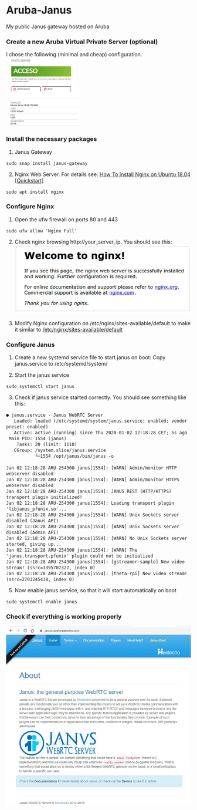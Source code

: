 # Aruba-Janus
My public Janus gateway hosted on Aruba

### Create a new Aruba Virtual Private Server (optional)

I chose the following (minimal and cheap) configuration. 
<img src="https://github.com/guido57/Aruba-Janus/blob/master/screenshots/Ubuntu%20Server.JPG" width="200">

### Install the necessary packages

1. Janus Gateway 
```
sudo snap install janus-gateway
```
2. Nginx Web Server. For details see: [How To Install Nginx on Ubuntu 18.04 [Quickstart]](https://www.digitalocean.com/community/tutorials/how-to-install-nginx-on-ubuntu-18-04-quickstart)
```
sudo apt install nginx
```
### Configure Nginx
1. Open the ufw firewall on ports 80 and 443
```
sudo ufw allow 'Nginx Full'
```
2. Check nginx browsing http://your_server_ip. You should see this: 
[![](https://github.com/guido57/Aruba-Janus/blob/master/screenshots/nginx.jpg)](https://github.com/guido57/Aruba-Janus/blob/master/screenshots/nginx.jpg)

3. Modify Nginx configuration on /etc/nginx/sites-available/default to make it similar to [/etc/nginx/sites-available/default](https://github.com/guido57/Aruba-Janus/blob/master/etc/nginx/sites-available/default)

### Configure Janus

1. Create a new systemd service file to start janus on boot: Copy janus.service to /etc/systemd/system/

2. Start the janus service
```
sudo systemctl start janus
```

3. Check if janus service started correctly.
You should see something like this:
```
● janus.service - Janus WebRTC Server
   Loaded: loaded (/etc/systemd/system/janus.service; enabled; vendor preset: enabled)
   Active: active (running) since Thu 2020-01-02 12:18:28 CET; 5s ago
 Main PID: 1554 (janus)
    Tasks: 20 (limit: 1110)
   CGroup: /system.slice/janus.service
           └─1554 /opt/janus/bin/janus -o

Jan 02 12:18:28 ARU-254300 janus[1554]: [WARN] Admin/monitor HTTP webserver disabled
Jan 02 12:18:28 ARU-254300 janus[1554]: [WARN] Admin/monitor HTTPS webserver disabled
Jan 02 12:18:28 ARU-254300 janus[1554]: JANUS REST (HTTP/HTTPS) transport plugin initialized!
Jan 02 12:18:28 ARU-254300 janus[1554]: Loading transport plugin 'libjanus_pfunix.so'...
Jan 02 12:18:28 ARU-254300 janus[1554]: [WARN] Unix Sockets server disabled (Janus API)
Jan 02 12:18:28 ARU-254300 janus[1554]: [WARN] Unix Sockets server disabled (Admin API)
Jan 02 12:18:28 ARU-254300 janus[1554]: [WARN] No Unix Sockets server started, giving up...
Jan 02 12:18:28 ARU-254300 janus[1554]: [WARN] The 'janus.transport.pfunix' plugin could not be initialized
Jan 02 12:18:28 ARU-254300 janus[1554]: [gstreamer-sample] New video stream! (ssrc=3395707327, index 0)
Jan 02 12:18:28 ARU-254300 janus[1554]: [theta-rpi] New video stream! (ssrc=2703245438, index 0)
```
5. Now enable janus service, so that it will start automatically on boot
```
sudo systemctl enable janus
```

### Check if everything is working properly

[![](https://github.com/guido57/Aruba-Janus/blob/master/screenshots/janus%20main%20page.JPG)](https://github.com/guido57/Aruba-Janus/blob/master/screenshots/janus%20main%20page.JPG)
